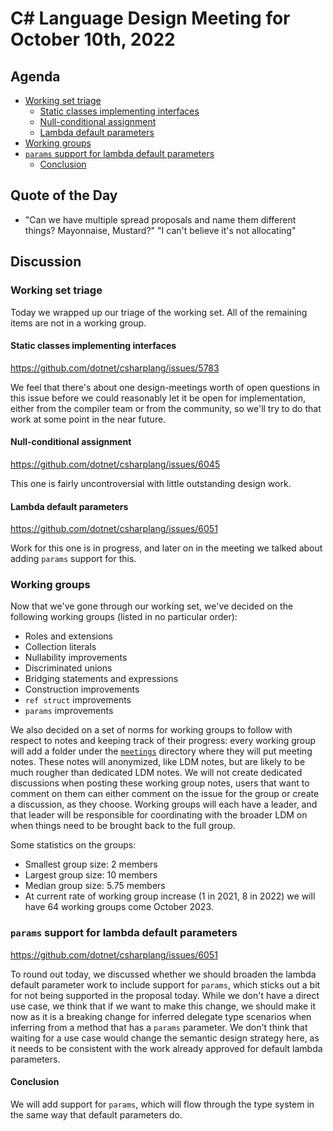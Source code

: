# C# Language Design Meeting for October 10th, 2022

## Agenda

- [Working set triage](#working-set-triage)
    - [Static classes implementing interfaces](#static-classes-implementing-interfaces)
    - [Null-conditional assignment](#null-conditional-assignment)
    - [Lambda default parameters](#lambda-default-parameters)
- [Working groups](#working-groups)
- [`params` support for lambda default parameters](#params-support-for-lambda-default-parameters)
    - [Conclusion](#conclusion)

## Quote of the Day

- "Can we have multiple spread proposals and name them different things? Mayonnaise, Mustard?" "I can't believe it's not allocating"

## Discussion

### Working set triage

Today we wrapped up our triage of the working set. All of the remaining items are not in a working group.

#### Static classes implementing interfaces

https://github.com/dotnet/csharplang/issues/5783

We feel that there's about one design-meetings worth of open questions in this issue before we could reasonably let it be open for implementation,
either from the compiler team or from the community, so we'll try to do that work at some point in the near future.

#### Null-conditional assignment

https://github.com/dotnet/csharplang/issues/6045

This one is fairly uncontroversial with little outstanding design work.

#### Lambda default parameters

https://github.com/dotnet/csharplang/issues/6051

Work for this one is in progress, and later on in the meeting we talked about adding `params` support for this.

### Working groups

Now that we've gone through our working set, we've decided on the following working groups (listed in no particular order):

* Roles and extensions
* Collection literals
* Nullability improvements
* Discriminated unions
* Bridging statements and expressions
* Construction improvements
* `ref struct` improvements
* `params` improvements

We also decided on a set of norms for working groups to follow with respect to notes and keeping track of their progress: every working group
will add a folder under the [`meetings`](/meetings/) directory where they will put meeting notes. These notes will anonymized, like LDM notes,
but are likely to be much rougher than dedicated LDM notes. We will not create dedicated discussions when posting these working group notes, users
that want to comment on them can either comment on the issue for the group or create a discussion, as they choose. Working groups will each have
a leader, and that leader will be responsible for coordinating with the broader LDM on when things need to be brought back to the full group.

Some statistics on the groups:

* Smallest group size: 2 members
* Largest group size: 10 members
* Median group size: 5.75 members
* At current rate of working group increase (1 in 2021, 8 in 2022) we will have 64 working groups come October 2023.

### `params` support for lambda default parameters

https://github.com/dotnet/csharplang/issues/6051

To round out today, we discussed whether we should broaden the lambda default parameter work to include support for `params`, which sticks out
a bit for not being supported in the proposal today. While we don't have a direct use case, we think that if we want to make this change, we
should make it now as it is a breaking change for inferred delegate type scenarios when inferring from a method that has a `params` parameter.
We don't think that waiting for a use case would change the semantic design strategy here, as it needs to be consistent with the work already
approved for default lambda parameters.

#### Conclusion

We will add support for `params`, which will flow through the type system in the same way that default parameters do.
